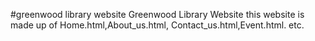 #greenwood library website
Greenwood Library Website
this website is made up of Home.html,About_us.html, Contact_us.html,Event.html. etc.
